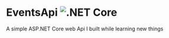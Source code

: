 # EventsApi ![.NET Core](https://github.com/vince-nyanga/EventsApi/workflows/.NET%20Core/badge.svg?branch=master)

A simple ASP.NET Core web Api I built while learning new things
